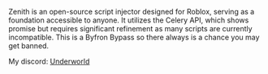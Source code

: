 Zenith is an open-source script injector designed for Roblox, serving as a foundation accessible to anyone. 
It utilizes the Celery API, which shows promise but requires significant refinement as many scripts are currently incompatible.
This is a Byfron Bypass so there always is a chance you may get banned.

My discord: [Underworld](https://killsec.lol/discord)
